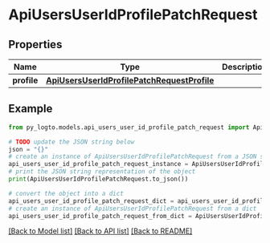 # ApiUsersUserIdProfilePatchRequest


## Properties

Name | Type | Description | Notes
------------ | ------------- | ------------- | -------------
**profile** | [**ApiUsersUserIdProfilePatchRequestProfile**](ApiUsersUserIdProfilePatchRequestProfile.md) |  | 

## Example

```python
from py_logto.models.api_users_user_id_profile_patch_request import ApiUsersUserIdProfilePatchRequest

# TODO update the JSON string below
json = "{}"
# create an instance of ApiUsersUserIdProfilePatchRequest from a JSON string
api_users_user_id_profile_patch_request_instance = ApiUsersUserIdProfilePatchRequest.from_json(json)
# print the JSON string representation of the object
print(ApiUsersUserIdProfilePatchRequest.to_json())

# convert the object into a dict
api_users_user_id_profile_patch_request_dict = api_users_user_id_profile_patch_request_instance.to_dict()
# create an instance of ApiUsersUserIdProfilePatchRequest from a dict
api_users_user_id_profile_patch_request_from_dict = ApiUsersUserIdProfilePatchRequest.from_dict(api_users_user_id_profile_patch_request_dict)
```
[[Back to Model list]](../README.md#documentation-for-models) [[Back to API list]](../README.md#documentation-for-api-endpoints) [[Back to README]](../README.md)


